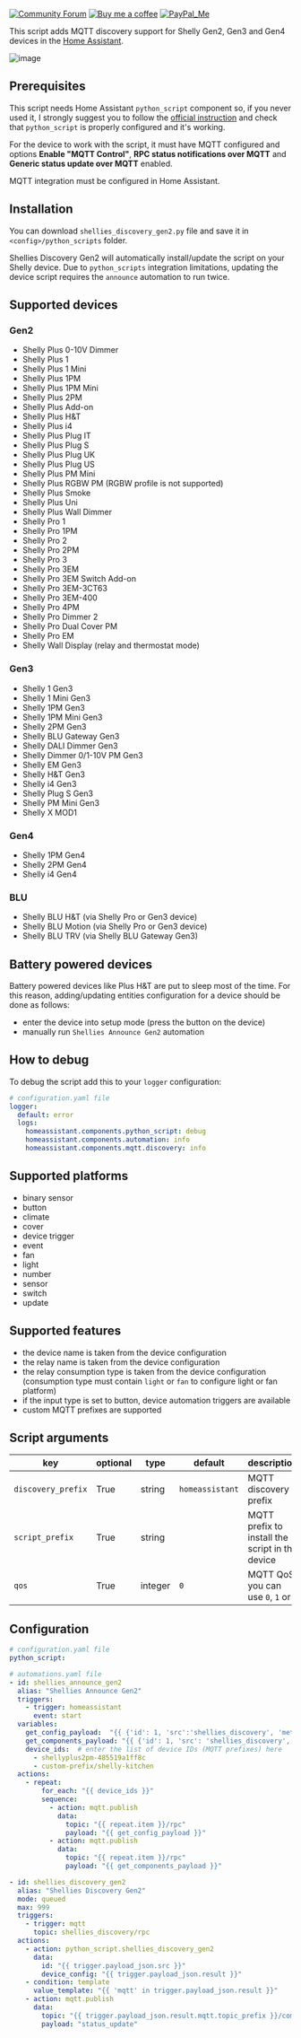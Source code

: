 [![Community Forum][forum-shield]][forum]  [![Buy me a coffee][buy-me-a-coffee-shield]][buy-me-a-coffee]  [![PayPal_Me][paypal-me-shield]][paypal-me]


This script adds MQTT discovery support for Shelly Gen2, Gen3 and Gen4 devices in the [Home Assistant](https://home-assistant.io/).

![image](https://user-images.githubusercontent.com/478555/151659044-47afc47e-5235-42e9-bd2c-007cf7a8de90.png)

## Prerequisites

This script needs Home Assistant `python_script` component so, if you never used it, I strongly suggest you to follow the [official instruction](https://www.home-assistant.io/integrations/python_script#writing-your-first-script) and check that `python_script` is properly configured and it's working.

For the device to work with the script, it must have MQTT configured and options **Enable "MQTT Control"**, **RPC status notifications over MQTT** and **Generic status update over MQTT** enabled.

MQTT integration must be configured in Home Assistant.

## Installation

You can download `shellies_discovery_gen2.py` file and save it in `<config>/python_scripts` folder.

Shellies Discovery Gen2 will automatically install/update the script on your Shelly device. Due to `python_scripts` integration limitations, updating the device script requires the `announce` automation to run twice.

## Supported devices

### Gen2

- Shelly Plus 0-10V Dimmer
- Shelly Plus 1
- Shelly Plus 1 Mini
- Shelly Plus 1PM
- Shelly Plus 1PM Mini
- Shelly Plus 2PM
- Shelly Plus Add-on
- Shelly Plus H&T
- Shelly Plus i4
- Shelly Plus Plug IT
- Shelly Plus Plug S
- Shelly Plus Plug UK
- Shelly Plus Plug US
- Shelly Plus PM Mini
- Shelly Plus RGBW PM (RGBW profile is not supported)
- Shelly Plus Smoke
- Shelly Plus Uni
- Shelly Plus Wall Dimmer
- Shelly Pro 1
- Shelly Pro 1PM
- Shelly Pro 2
- Shelly Pro 2PM
- Shelly Pro 3
- Shelly Pro 3EM
- Shelly Pro 3EM Switch Add-on
- Shelly Pro 3EM-3CT63
- Shelly Pro 3EM-400
- Shelly Pro 4PM
- Shelly Pro Dimmer 2
- Shelly Pro Dual Cover PM
- Shelly Pro EM
- Shelly Wall Display (relay and thermostat mode)

### Gen3

- Shelly 1 Gen3
- Shelly 1 Mini Gen3
- Shelly 1PM Gen3
- Shelly 1PM Mini Gen3
- Shelly 2PM Gen3
- Shelly BLU Gateway Gen3
- Shelly DALI Dimmer Gen3
- Shelly Dimmer 0/1-10V PM Gen3
- Shelly EM Gen3
- Shelly H&T Gen3
- Shelly i4 Gen3
- Shelly Plug S Gen3
- Shelly PM Mini Gen3
- Shelly X MOD1

### Gen4

- Shelly 1PM Gen4
- Shelly 2PM Gen4
- Shelly i4 Gen4

### BLU

- Shelly BLU H&T (via Shelly Pro or Gen3 device)
- Shelly BLU Motion (via Shelly Pro or Gen3 device)
- Shelly BLU TRV (via Shelly BLU Gateway Gen3)

## Battery powered devices

Battery powered devices like Plus H&T are put to sleep most of the time. For this reason, adding/updating entities configuration for a device should be done as follows:

- enter the device into setup mode (press the button on the device)
- manually run `Shellies Announce Gen2` automation

## How to debug

To debug the script add this to your `logger` configuration:

```yaml
# configuration.yaml file
logger:
  default: error
  logs:
    homeassistant.components.python_script: debug
    homeassistant.components.automation: info
    homeassistant.components.mqtt.discovery: info
```

## Supported platforms

- binary sensor
- button
- climate
- cover
- device trigger
- event
- fan
- light
- number
- sensor
- switch
- update

## Supported features

- the device name is taken from the device configuration
- the relay name is taken from the device configuration
- the relay consumption type is taken from the device configuration (consumption type must contain `light` or `fan` to configure light or fan platform)
- if the input type is set to button, device automation triggers are available
- custom MQTT prefixes are supported

## Script arguments

key | optional | type | default | description
-- | -- | -- | -- | --
`discovery_prefix` | True | string | `homeassistant` | MQTT discovery prefix
`script_prefix` | True | string | | MQTT prefix to install the script in the device
`qos` | True | integer | `0` | MQTT QoS, you can use `0`, `1` or `2`

## Configuration

```yaml
# configuration.yaml file
python_script:

# automations.yaml file
- id: shellies_announce_gen2
  alias: "Shellies Announce Gen2"
  triggers:
    - trigger: homeassistant
      event: start
  variables:
    get_config_payload:  "{{ {'id': 1, 'src':'shellies_discovery', 'method':'Shelly.GetConfig'} | to_json }}"
    get_components_payload: "{{ {'id': 1, 'src': 'shellies_discovery', 'method':'Shelly.GetComponents', 'params': {'include': ['config']}} | to_json }}"
    device_ids:  # enter the list of device IDs (MQTT prefixes) here
      - shellyplus2pm-485519a1ff8c
      - custom-prefix/shelly-kitchen
  actions:
    - repeat:
        for_each: "{{ device_ids }}"
        sequence:
          - action: mqtt.publish
            data:
              topic: "{{ repeat.item }}/rpc"
              payload: "{{ get_config_payload }}"
          - action: mqtt.publish
            data:
              topic: "{{ repeat.item }}/rpc"
              payload: "{{ get_components_payload }}"

- id: shellies_discovery_gen2
  alias: "Shellies Discovery Gen2"
  mode: queued
  max: 999
  triggers:
    - trigger: mqtt
      topic: shellies_discovery/rpc
  actions:
    - action: python_script.shellies_discovery_gen2
      data:
        id: "{{ trigger.payload_json.src }}"
        device_config: "{{ trigger.payload_json.result }}"
    - condition: template
      value_template: "{{ 'mqtt' in trigger.payload_json.result }}"
    - action: mqtt.publish
      data:
        topic: "{{ trigger.payload_json.result.mqtt.topic_prefix }}/command"
        payload: "status_update"
```

[forum]: https://community.home-assistant.io/t/shellies-discovery-gen2-script/384479
[forum-shield]: https://img.shields.io/badge/community-forum-brightgreen.svg?style=popout
[buy-me-a-coffee-shield]: https://img.shields.io/static/v1.svg?label=%20&message=Buy%20me%20a%20coffee&color=6f4e37&logo=buy%20me%20a%20coffee&logoColor=white
[buy-me-a-coffee]: https://www.buymeacoffee.com/QnLdxeaqO
[paypal-me-shield]: https://img.shields.io/static/v1.svg?label=%20&message=PayPal.Me&logo=paypal
[paypal-me]: https://www.paypal.me/bieniu79
